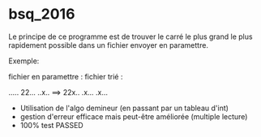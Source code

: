 # bsq_2016

Le principe de ce programme est de trouver le carré le plus grand le plus rapidement possible 
dans un fichier envoyer en paramettre.

Exemple: 

fichier en paramettre :        fichier trié : 

   .....                            22... 
   ..x..           ==>              22x..
   .x...                            .x...


- Utilisation de l'algo demineur (en passant par un tableau d'int)
- gestion d'erreur efficace mais peut-être améliorée (multiple lecture)
- 100% test PASSED
